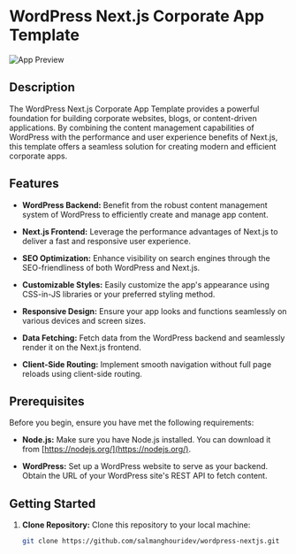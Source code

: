 # WordPress Next.js Corporate App Template

![App Preview](app-preview.png)

## Description

The WordPress Next.js Corporate App Template provides a powerful foundation for building corporate websites, blogs, or content-driven applications. By combining the content management capabilities of WordPress with the performance and user experience benefits of Next.js, this template offers a seamless solution for creating modern and efficient corporate apps.

## Features

- **WordPress Backend:** Benefit from the robust content management system of WordPress to efficiently create and manage app content.

- **Next.js Frontend:** Leverage the performance advantages of Next.js to deliver a fast and responsive user experience.

- **SEO Optimization:** Enhance visibility on search engines through the SEO-friendliness of both WordPress and Next.js.

- **Customizable Styles:** Easily customize the app's appearance using CSS-in-JS libraries or your preferred styling method.

- **Responsive Design:** Ensure your app looks and functions seamlessly on various devices and screen sizes.

- **Data Fetching:** Fetch data from the WordPress backend and seamlessly render it on the Next.js frontend.

- **Client-Side Routing:** Implement smooth navigation without full page reloads using client-side routing.

## Prerequisites

Before you begin, ensure you have met the following requirements:

- **Node.js:** Make sure you have Node.js installed. You can download it from [https://nodejs.org/](https://nodejs.org/).

- **WordPress:** Set up a WordPress website to serve as your backend. Obtain the URL of your WordPress site's REST API to fetch content.

## Getting Started

1. **Clone Repository:** Clone this repository to your local machine:

   ```bash
   git clone https://github.com/salmanghouridev/wordpress-nextjs.git
